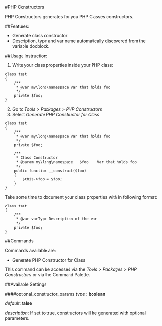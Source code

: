 #PHP Constructors

PHP Constructors generates for you PHP Classes constructors.

##Features:
* Generate class constructor
* Description, type and var name automatically discovered from the variable docblock.

##Usage Instruction:
1. Write your class properties inside your PHP class:

```
class test
{
	/**
	 * @var my\long\namespace Var that holds foo
	 */
	private $foo;
}
```

2. Go to _Tools > Packages > PHP Constructors_
3. Select _Generate PHP Constructor for Class_

```
class test
{
	/**
	 * @var my\long\namespace Var that holds foo
	 */
	private $foo;

	/**
	 * Class Constructor
	 * @param my\long\namespace   $foo    Var that holds foo
	 */
	public function __construct($foo)
	{
		$this->foo = $foo;
	}
}
```

Take some time to document your class properties with in following format:

```
class test
{
	/**
	 * @var varType Description of the var
	 */
	private $foo;
}
```

##Commands

Commands available are:

* Generate PHP Constructor for Class

This command can be accessed via the _Tools > Packages > PHP Constructors_ or via the Command Palette.

##Available Settings

####optional_constructor_params
_type_   : **boolean**

_default_: **false**

_description_: If set to true, constructors will be generated with optional parameters.
